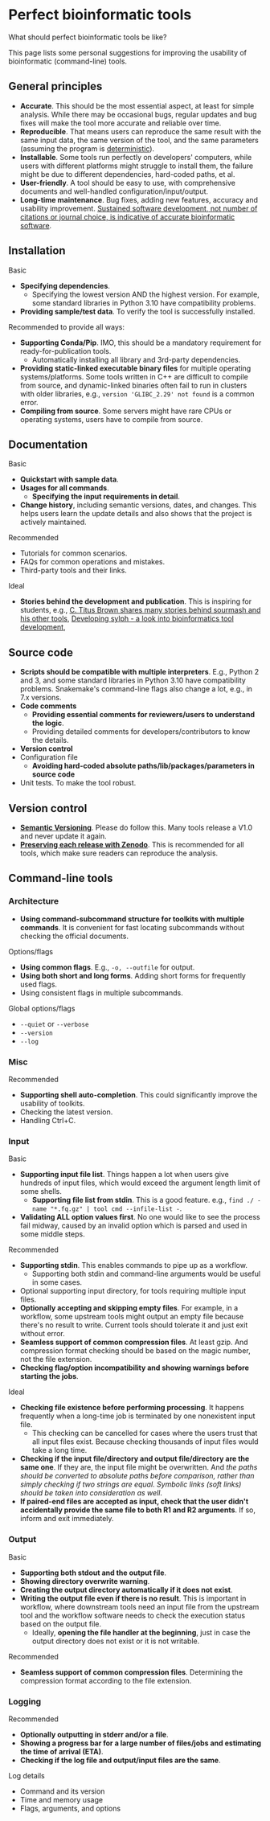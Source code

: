 # Perfect bioinformatic tools

What should perfect bioinformatic tools be like?

This page lists some personal suggestions for improving the usability of bioinformatic (command-line) tools.

## General principles

- **Accurate**. This should be the most essential aspect, at least for simple analysis. While there may be occasional bugs, regular updates and bug fixes will make the tool more accurate and reliable over time. 
- **Reproducible**. That means users can reproduce the same result with the same input data, the same version of the tool, and the same parameters (assuming the program is [deterministic](https://en.wikipedia.org/wiki/Deterministic_algorithm)).
- **Installable**. Some tools run perfectly on developers' computers, while users with different platforms might struggle to install them, the failure might be due to different dependencies, hard-coded paths, et al.
- **User-friendly**. A tool should be easy to use, with comprehensive documents and well-handled configuration/input/output.
- **Long-time maintenance**. Bug fixes, adding new features, accuracy and usability improvement.
  [Sustained software development, not number of citations or journal choice, is indicative of accurate bioinformatic software](https://genomebiology.biomedcentral.com/articles/10.1186/s13059-022-02625-x).

## Installation

Basic

- **Specifying dependencies**.
    - Specifying the lowest version AND the highest version.
      For example, some standard libraries in Python 3.10 have compatibility problems.
- **Providing sample/test data**. To verify the tool is successfully installed.

Recommended to provide all ways:

- **Supporting Conda/Pip**. IMO, this should be a mandatory requirement for ready-for-publication tools.
    - Automatically installing all library and 3rd-party dependencies.
- **Providing static-linked executable binary files** for multiple operating systems/platforms. Some tools written in C++ are difficult to compile from source, and dynamic-linked binaries often fail to run in clusters with older libraries, e.g., `version 'GLIBC_2.29' not found` is a common error.
- **Compiling from source**. Some servers might have rare CPUs or operating systems, users have to compile from source.

## Documentation

Basic

- **Quickstart with sample data**.
- **Usages for all commands**.
    - **Specifying the input requirements in detail**.
- **Change history**, including semantic versions, dates, and changes. This helps users learn the update details and also shows that the project is actively maintained.

Recommended

- Tutorials for common scenarios.
- FAQs for common operations and mistakes.
- Third-party tools and their links.

Ideal

- **Stories behind the development and publication**. This is inspiring for students, e.g., [C. Titus Brown shares many stories behind sourmash and his other tools](http://ivory.idyll.org/blog/),
  [Developing sylph - a look into bioinformatics tool development](https://jim-shaw-bluenote.github.io/blog/2024/developing-sylph/),

## Source code

- **Scripts should be compatible with multiple interpreters**. E.g., Python 2 and 3, and some standard libraries in Python 3.10 have compatibility problems. Snakemake's command-line flags also change a lot, e.g., in 7.x versions.
- **Code comments**
    - **Providing essential comments for reviewers/users to understand the logic**.
    - Providing detailed comments for developers/contributors to know the details.
- **Version control**
- Configuration file
    - **Avoiding hard-coded absolute paths/lib/packages/parameters in source code**
- Unit tests. To make the tool robust.

## Version control

- [**Semantic Versioning**](https://semver.org/). Please do follow this. Many tools release a V1.0 and never update it again.
- [**Preserving each release with Zenodo**](https://docs.github.com/en/repositories/archiving-a-github-repository/referencing-and-citing-content). This is recommended for all tools, which make sure readers can reproduce the analysis.

## Command-line tools

### Architecture

- **Using command-subcommand structure for toolkits with multiple commands**. It is convenient for fast locating subcommands without checking the official documents.

Options/flags

- **Using common flags**. E.g., `-o, --outfile` for output.
- **Using both short and long forms**. Adding short forms for frequently used flags.
- Using consistent flags in multiple subcommands.

Global options/flags

- `--quiet` or `--verbose`
- `--version`
- `--log`

### Misc

Recommended

- **Supporting shell auto-completion**. This could significantly improve the usability of toolkits.
- Checking the latest version.
- Handling Ctrl+C.

### Input

Basic

- **Supporting input file list**. Things happen a lot when users give hundreds of input files, which would exceed the argument length limit of some shells.
    - **Supporting file list from stdin**. This is a good feature. e.g., `find ./ -name "*.fq.gz" | tool cmd --infile-list -`.
- **Validating ALL option values first**. No one would like to see the process fail midway, caused by an invalid option which is parsed and used in some middle steps.

Recommended

- **Supporting stdin**. This enables commands to pipe up as a workflow.
    - Supporting both stdin and command-line arguments would be useful in some cases.
- Optional supporting input directory, for tools requiring multiple input files.
- **Optionally accepting and skipping empty files**. For example, in a workflow, some upstream tools might output an empty file because there's no result to write. Current tools should tolerate it and just exit without error.
- **Seamless support of common compression files**. At least gzip. And compression format checking should be based on the magic number, not the file extension. 
- **Checking flag/option incompatibility and showing warnings before starting the jobs**.

Ideal

- **Checking file existence before performing processing**. It happens frequently when a long-time job is terminated by one nonexistent input file.
    - This checking can be cancelled for cases where the users trust that all input files exist. Because checking thousands of input files would take a long time.
- **Checking if the input file/directory and output file/directory are the same one**. If they are, the input file might be overwritten. And *the paths should be converted to absolute paths before comparison, rather than simply checking if two strings are equal*. *Symbolic links (soft links) should be taken into consideration as well*.
- **If paired-end files are accepted as input, check that the user didn't accidentally provide the same file to both R1 and R2 arguments**. If so, inform and exit immediately.

### Output

Basic

- **Supporting both stdout and the output file**.
- **Showing directory overwrite warning**.
- **Creating the output directory automatically if it does not exist**.
- **Writing the output file even if there is no result**. This is important in workflow, where downstream tools need an input file from the upstream tool and the workflow software needs to check the execution status based on the output file.
    - Ideally, **opening the file handler at the beginning**, just in case the output directory does not exist or it is not writable.

Recommended
  
- **Seamless support of common compression files**. Determining the compression format according to the file extension.

### Logging

Recommended

- **Optionally outputting in stderr and/or a file**.
- **Showing a progress bar for a large number of files/jobs and estimating the time of arrival (ETA)**.
- **Checking if the log file and output/input files are the same**.

Log details

- Command and its version
- Time and memory usage
- Flags, arguments, and options
